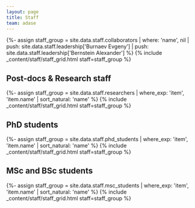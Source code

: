 ```yaml
---
layout: page
title: Staff
team: adase
---
```

{%- assign staff_group = site.data.staff.collaborators | where: 'name', nil | push: site.data.staff.leadership['Burnaev Evgeny'] | push: site.data.staff.leadership['Bernstein Alexander'] %}
{% include _content/staff/staff_grid.html staff=staff_group %}

## Post-docs & Research staff
{%- assign staff_group = site.data.staff.researchers | where_exp: 'item', 'item.name' | sort_natural: 'name' %}
{% include _content/staff/staff_grid.html staff=staff_group %}

## PhD students
{%- assign staff_group = site.data.staff.phd_students | where_exp: 'item', 'item.name' | sort_natural: 'name' %}
{% include _content/staff/staff_grid.html staff=staff_group %}

## MSc and BSc students
{%- assign staff_group = site.data.staff.msc_students | where_exp: 'item', 'item.name' | sort_natural: 'name' %}
{% include _content/staff/staff_grid.html staff=staff_group %}
